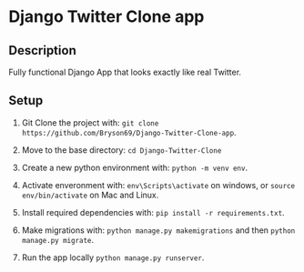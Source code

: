 # Django Twitter Clone app

## Description
Fully functional Django App that looks exactly like real Twitter.

## Setup

1. Git Clone the project with: ```git clone https://github.com/Bryson69/Django-Twitter-Clone-app```.

2. Move to the base directory: ```cd Django-Twitter-Clone```

3. Create a new python environment with: ```python -m venv env```.

4. Activate enveronment with: ```env\Scripts\activate``` on windows, or ```source env/bin/activate``` on Mac and Linux.

5. Install required dependencies with: ```pip install -r requirements.txt```.

6. Make migrations with: ```python manage.py makemigrations``` and then ```python manage.py migrate```.

7. Run the app locally  ```python manage.py runserver```.
